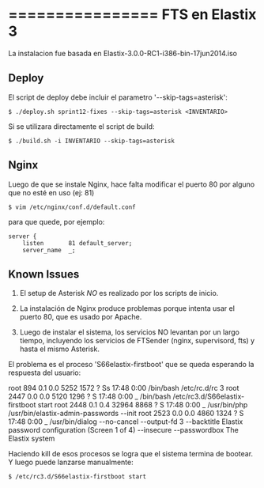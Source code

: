 ================
FTS en Elastix 3
================

La instalacion fue basada en Elastix-3.0.0-RC1-i386-bin-17jun2014.iso


Deploy
------

El script de deploy debe incluir el parametro '--skip-tags=asterisk':

    $ ./deploy.sh sprint12-fixes --skip-tags=asterisk <INVENTARIO>

Si se utilizara directamente el script de build:

    $ ./build.sh -i INVENTARIO --skip-tags=asterisk
 

Nginx
-----

Luego de que se instale Nginx, hace falta modificar el puerto 80
por alguno que no esté en uso (ej: 81)

    $ vim /etc/nginx/conf.d/default.conf

para que quede, por ejemplo:
    
	server {
    	listen       81 default_server;
    	server_name  _;


Known Issues
------------

1. El setup de Asterisk *NO* es realizado por los scripts de inicio.

2. La instalación de Nginx produce problemas porque intenta usar el puerto 80,
que es usado por Apache.

3. Luego de instalar el sistema, los servicios NO levantan por un largo tiempo,
incluyendo los servicios de FTSender (nginx, supervisord, fts) y hasta
el mismo Asterisk.

El problema es el proceso 'S66elastix-firstboot' que se queda esperando
la respuesta del usuario:

root       894  0.1  0.0   5252  1572 ?        Ss   17:48   0:00 /bin/bash /etc/rc.d/rc 3
root      2447  0.0  0.0   5120  1296 ?        S    17:48   0:00  \_ /bin/bash /etc/rc3.d/S66elastix-firstboot start
root      2448  0.1  0.4  32964  8868 ?        S    17:48   0:00      \_ /usr/bin/php /usr/bin/elastix-admin-passwords --init
root      2523  0.0  0.0   4860  1324 ?        S    17:48   0:00          \_ /usr/bin/dialog --no-cancel --output-fd 3 --backtitle Elastix password configuration (Screen 1 of 4) --insecure --passwordbox The Elastix system 

Haciendo kill de esos procesos se logra que el sistema termina de bootear. Y luego
puede lanzarse manualmente:

    $ /etc/rc3.d/S66elastix-firstboot start
